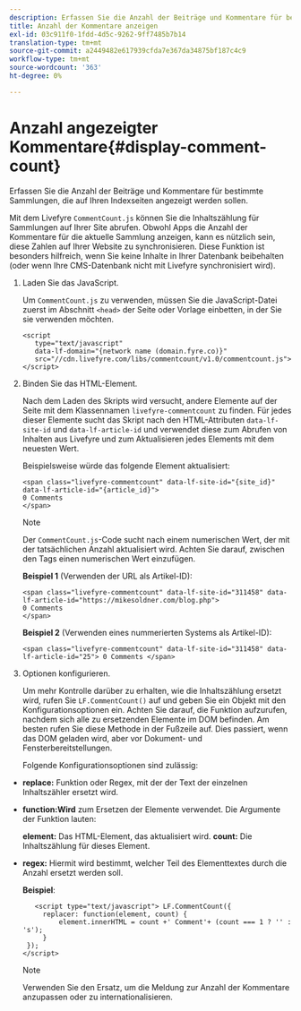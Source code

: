 ```yaml
---
description: Erfassen Sie die Anzahl der Beiträge und Kommentare für bestimmte Sammlungen, die auf Ihren Indexseiten angezeigt werden sollen.
title: Anzahl der Kommentare anzeigen
exl-id: 03c911f0-1fdd-4d5c-9262-9ff7485b7b14
translation-type: tm+mt
source-git-commit: a2449482e617939cfda7e367da34875bf187c4c9
workflow-type: tm+mt
source-wordcount: '363'
ht-degree: 0%

---
```


# Anzahl angezeigter Kommentare{#display-comment-count}

Erfassen Sie die Anzahl der Beiträge und Kommentare für bestimmte Sammlungen, die auf Ihren Indexseiten angezeigt werden sollen.

Mit dem Livefyre `CommentCount.js` können Sie die Inhaltszählung für Sammlungen auf Ihrer Site abrufen. Obwohl Apps die Anzahl der Kommentare für die aktuelle Sammlung anzeigen, kann es nützlich sein, diese Zahlen auf Ihrer Website zu synchronisieren. Diese Funktion ist besonders hilfreich, wenn Sie keine Inhalte in Ihrer Datenbank beibehalten (oder wenn Ihre CMS-Datenbank nicht mit Livefyre synchronisiert wird).

1. Laden Sie das JavaScript.

   Um `CommentCount.js` zu verwenden, müssen Sie die JavaScript-Datei zuerst im Abschnitt `<head>` der Seite oder Vorlage einbetten, in der Sie sie verwenden möchten.

   ```
   <script 
      type="text/javascript" 
      data-lf-domain="{network name (domain.fyre.co)}" 
      src="//cdn.livefyre.com/libs/commentcount/v1.0/commentcount.js"> 
   </script>
   ```

1. Binden Sie das HTML-Element.

   Nach dem Laden des Skripts wird versucht, andere Elemente auf der Seite mit dem Klassennamen `livefyre-commentcount` zu finden. Für jedes dieser Elemente sucht das Skript nach den HTML-Attributen `data-lf-site-id` und `data-lf-article-id` und verwendet diese zum Abrufen von Inhalten aus Livefyre und zum Aktualisieren jedes Elements mit dem neuesten Wert.

   Beispielsweise würde das folgende Element aktualisiert:

   ```
   <span class="livefyre-commentcount" data-lf-site-id="{site_id}" data-lf-article-id="{article_id}"> 
   0 Comments  
   </span>
   ```

   >[!NOTE]
   >
   >Der `CommentCount.js`-Code sucht nach einem numerischen Wert, der mit der tatsächlichen Anzahl aktualisiert wird. Achten Sie darauf, zwischen den Tags einen numerischen Wert einzufügen.

   **Beispiel 1** (Verwenden der URL als Artikel-ID):

   ```
   <span class="livefyre-commentcount" data-lf-site-id="311458" data-lf-article-id="https://mikesoldner.com/blog.php">  
   0 Comments  
   </span>
   ```

   **Beispiel 2** (Verwenden eines nummerierten Systems als Artikel-ID):

   ```
   <span class="livefyre-commentcount" data-lf-site-id="311458" data-lf-article-id="25"> 0 Comments </span>
   ```

1. Optionen konfigurieren.

   Um mehr Kontrolle darüber zu erhalten, wie die Inhaltszählung ersetzt wird, rufen Sie `LF.CommentCount()` auf und geben Sie ein Objekt mit den Konfigurationsoptionen ein. Achten Sie darauf, die Funktion aufzurufen, nachdem sich alle zu ersetzenden Elemente im DOM befinden. Am besten rufen Sie diese Methode in der Fußzeile auf. Dies passiert, wenn das DOM geladen wird, aber vor Dokument- und Fensterbereitstellungen.

   Folgende Konfigurationsoptionen sind zulässig:

* **replace:** Funktion oder Regex, mit der der Text der einzelnen Inhaltszähler ersetzt wird.

* **function:Wird** zum Ersetzen der Elemente verwendet. Die Argumente der Funktion lauten:

   **element:** Das HTML-Element, das aktualisiert wird.
   **count:** Die Inhaltszählung für dieses Element.

* **regex:** Hiermit wird bestimmt, welcher Teil des Elementtextes durch die Anzahl ersetzt werden soll.

   **Beispiel**:

   ```
      <script type="text/javascript"> LF.CommentCount({ 
        replacer: function(element, count) { 
            element.innerHTML = count +' Comment'+ (count === 1 ? '' : 's'); 
        } 
    }); 
   </script>
   ```

   >[!NOTE]
   >
   >Verwenden Sie den Ersatz, um die Meldung zur Anzahl der Kommentare anzupassen oder zu internationalisieren.
